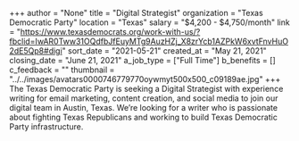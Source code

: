 +++
author = "None"
title = "Digital Strategist"
organization = "Texas Democratic Party"
location = "Texas"
salary = "$4,200 - $4,750/month"
link = "https://www.texasdemocrats.org/work-with-us/?fbclid=IwAR0Tww31OQdfbJfEuyMTg9AuzHZj_X8zrYcb1AZPkW6xvtFnvHuO2dE5Qp8#digi"
sort_date = "2021-05-21"
created_at = "May 21, 2021"
closing_date = "June 21, 2021"
a_job_type = ["Full Time"]
b_benefits = []
c_feedback = ""
thumbnail = "../../images/avatars0000746779770oywmyt500x500_c09189ae.jpg"
+++
The Texas Democratic Party is seeking a Digital Strategist with experience writing for email marketing, content creation, and social media to join our digital team in Austin, Texas. We’re looking for a writer who is passionate about fighting Texas Republicans and working to build Texas Democratic Party infrastructure.